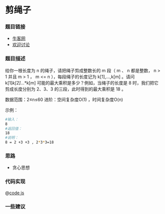 # 剪绳子


### 题目链接

- [牛客网](https://www.nowcoder.com/practice/57d85990ba5b440ab888fc72b0751bf8)
- [欢迎讨论]()

### 题目描述

给你一根长度为 n 的绳子，请把绳子剪成整数长的 m 段（ m 、 n 都是整数， n > 1 并且 m > 1 ， m <= n ），每段绳子的长度记为 k[1],...,k[m] 。请问 k[1]*k[2]*...*k[m] 可能的最大乘积是多少？例如，当绳子的长度是 8 时，我们把它剪成长度分别为 2、3、3 的三段，此时得到的最大乘积是 18 。

数据范围：2≤n≤60
进阶：空间复杂度O(1) ，时间复杂度O(n)


示例：

```bash
#输入：
8
#返回值：
18
#说明：
8 = 2 +3 +3 , 2*3*3=18 
```

### 思路

- 贪心思想


### 代码实现

@[code js](@code/algorithm/剑指/贪心思想/cutRope.js)


### 一些建议